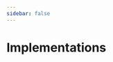 ```yaml
---
sidebar: false
---
```


<script setup>
import Implementations from './components/Implementations.vue'
</script>

# Implementations

<Implementations />
